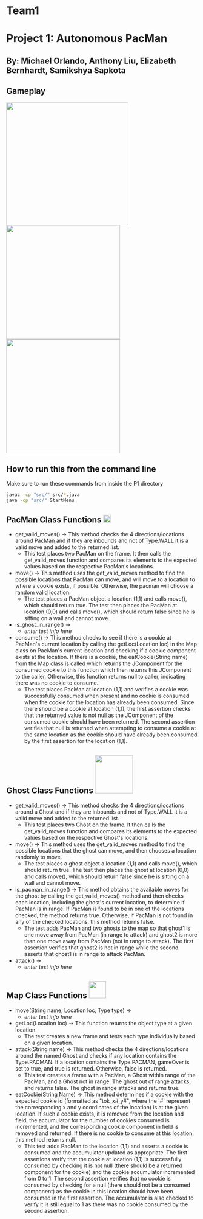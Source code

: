 # Team1
# Project 1: Autonomous PacMan

## By: Michael Orlando, Anthony Liu, Elizabeth Bernhardt, Samikshya Sapkota

## Gameplay
<p float="left">
  <img src="https://i.imgur.com/i64u0yZ.png" width="322" />
  <img src="https://i.imgur.com/KCrZiJH.png" width="300" /> 
  <img src="https://i.imgur.com/xzwF7bB.png" width="300" />
</p>

## How to run this from the command line

Make sure to run these commands from inside the P1 directory

```bash
javac -cp "src/" src/*.java
java -cp "src/" StartMenu
```

## PacMan Class Functions   <img src="https://i.imgur.com/pYDel6A.png" width="20" />

* get_valid_moves() -> This method checks the 4 directions/locations around PacMan and if they are inbounds and not of Type.WALL it is a valid move and added to the returned list. 
  - This test places two PacMan on the frame. It then calls the get_valid_moves function and compares its elements to the expected values based on the respective PacMan's locations. 
* move() -> This method uses the get_valid_moves method to find the possible locations that PacMan can move, and will move to a location to where a cookie exists, if possible. Otherwise, the pacman will choose a random valid location.
  - The test places a PacMan object a location (1,1) and calls move(), which should return true. The test then places the PacMan at location (0,0) and calls move(), which should return false since he is sitting on a wall and cannot move.
* is_ghost_in_range() -> 
  - *enter test info here*
* consume() -> This method checks to see if there is a cookie at PacMan's current location by calling the getLoc(Location loc) in the Map class on PacMan's current location and checking if a cookie component exists at the location. If there is a cookie, the eatCookie(String name) from the Map class is called which returns the JComponent for the consumed cookie to this function which then returns this JComponent to the caller. Otherwise, this function returns null to caller, indicating there was no cookie to consume.
  - The test places PacMan at location (1,1) and verifies a cookie was successfully consumed when present and no cookie is consumed when the cookie for the location has already been consumed. Since there should be a cookie at location (1,1), the first assertion checks that the returned value is not null as the JComponent of the consumed cookie should have been returned. The second assertion verifies that null is returned when attempting to consume a cookie at the same location as the cookie should have already been consumed by the first assertion for the location (1,1).

## Ghost Class Functions  <img src="https://i.imgur.com/MvyBJiR.jpg" width="100"/>

* get_valid_moves() -> This method checks the 4 directions/locations around a Ghost and if they are inbounds and not of Type.WALL it is a valid move and added to the returned list. 
  - This test places two Ghost on the frame. It then calls the get_valid_moves function and compares its elements to the expected values based on the respective Ghost's locations.
* move() -> This method uses the get_valid_moves method to find the possible locations that the ghost can move, and then chooses a location randomly to move.
  - The test places a ghost object a location (1,1) and calls move(), which should return true. The test then places the ghost at location (0,0) and calls move(), which should return false since he is sitting on a wall and cannot move.
* is_pacman_in_range() -> This method obtains the available moves for the ghost by calling the get_valid_moves() method and then checks each location, including the ghost's current location, to determine if PacMan is in range. If PacMan is found to be in one of the locations checked, the method returns true. Otherwise, if PacMan is not found in any of the checked locations, this method returns false.
  - The test adds PacMan and two ghosts to the map so that ghost1 is one move away from PacMan (in range to attack) and ghost2 is more than one move away from PacMan (not in range to attack). The first assertion verifies that ghost2 is not in range while the second asserts that ghost1 is in range to attack PacMan. 
* attack() ->
  - *enter test info here*

## Map Class Functions <img src="https://i.imgur.com/IN1YUkR.png" width="45"/>

* move(String name, Location loc, Type type) ->
  - *enter test info here*
* getLoc(Location loc) -> This function returns the object type at a given location.
  - The test creates a new frame and tests each type individually based on a given location.
* attack(String name) -> This method checks the 4 directions/locations around the named Ghost and checks if any location contains the Type.PACMAN. If a location contains the Type.PACMAN, gameOver is set to true, and true is returned. Otherwise, false is returned.
  - This test creates a frame with a PacMan, a Ghost within range of the PacMan, and a Ghost not in range. The ghost out of range attacks, and returns false. The ghost in range attacks and returns true. 
* eatCookie(String Name) -> This method determines if a cookie with the expected cookie id (formatted as "tok_x#_y#", where the '#' represent the corresponding x and y coordinates of the location) is at the given location. If such a cookie exists, it is removed from the location and field, the accumulator for the number of cookies consumed is incremented, and the corresponding cookie component in field is removed and returned. If there is no cookie to consume at this location, this method returns null.
  - This test adds PacMan to the location (1,1) and asserts a cookie is consumed and the accumulator updated as appropriate. The first assertions verify that the cookie at location (1,1) is successfully consumed by checking it is not null (there should be a returned component for the cookie) and the cookie accumulator incremented from 0 to 1. The second assertion verifies that no cookie is consumed by checking for a null (there should not be a consumed component) as the cookie in this location should have been consumed in the first assertion. The accumulator is also checked to verify it is still equal to 1 as there was no cookie consumed by the second assertion.

